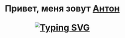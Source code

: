 <h1 align="center">Привет, меня зовут <a href="https://t.me/+375336886070">Антон</a> 

<a href="https://git.io/typing-svg"><img src="https://readme-typing-svg.demolab.com?font=Fira+Code&weight=700&size=22&duration=2000&pause=1000&color=1A2BF7&center=true&vCenter=true&random=false&width=435&lines=IOS+%D1%80%D0%B0%D0%B7%D1%80%D0%B0%D0%B1%D0%BE%D1%82%D1%87%D0%B8%D0%BA+%D0%B8%D0%B7+%D0%91%D0%B5%D0%BB%D0%B0%D1%80%D1%83%D1%81%D0%B8" alt="Typing SVG" /></a>
